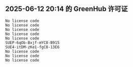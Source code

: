 ## 2025-06-12 20:14 的 GreenHub 许可证
```
No license code
No license code
No license code
No license code
No license code
SUEP-6qOb-Bxjf-mYC8-B915
SUE4-itDM-zKe1-fgC8-13E6
No license code
No license code
No license code
```
